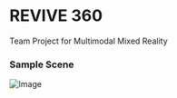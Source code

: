 # REVIVE 360
Team Project for Multimodal Mixed Reality

### Sample Scene

![Image](https://github.com/user-attachments/assets/70324e1e-4cfd-44fd-bcb9-cba5c2696920)
